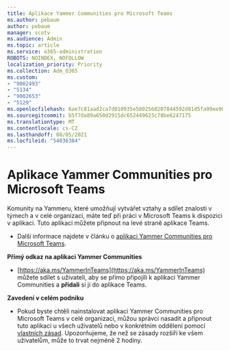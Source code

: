 ```yaml
---
title: Aplikace Yammer Communities pro Microsoft Teams
ms.author: pebaum
author: pebaum
manager: scotv
ms.audience: Admin
ms.topic: article
ms.service: o365-administration
ROBOTS: NOINDEX, NOFOLLOW
localization_priority: Priority
ms.collection: Adm_O365
ms.custom:
- "9002493"
- "5134"
- "9002653"
- "5129"
ms.openlocfilehash: 6ae7c81aad2ca7d010935e5802568207844592d81d5fa99ee90804167ea8e4f3
ms.sourcegitcommit: b5f7da89a650d2915dc652449623c78be6247175
ms.translationtype: MT
ms.contentlocale: cs-CZ
ms.lasthandoff: 08/05/2021
ms.locfileid: "54036384"
---
```

# <a name="yammer-communities-app-for-microsoft-teams"></a>Aplikace Yammer Communities pro Microsoft Teams

Komunity na Yammeru, které umožňují vytvářet vztahy a sdílet znalosti v týmech a v celé organizaci, máte teď při práci v Microsoft Teams k dispozici v aplikaci. Tuto aplikaci můžete připnout na levé straně aplikace Teams. 

- Další informace najdete v článku o [aplikaci Yammer Communities pro Microsoft Teams](https://go.microsoft.com/fwlink/?linkid=2127757&clcid=0x409).

**Přímý odkaz na aplikaci Yammer Communities**

- [https://aka.ms/YammerInTeams](https://aka.ms/YammerInTeams) můžete sdílet s uživateli, aby se přímo připojili k aplikaci Yammer Communities a **přidali** si ji do aplikace Teams.

**Zavedení v celém podniku**

- Pokud byste chtěli nainstalovat aplikaci Yammer Communities pro Microsoft Teams v celé organizaci, můžou správci nasadit a připnout tuto aplikaci u všech uživatelů nebo v konkrétním oddělení pomocí [vlastních zásad](https://docs.microsoft.com/microsoftteams/manage-apps). Upozorňujeme, že než se zásady rozšíří ke všem uživatelům, může to trvat nejméně 2 hodiny.
